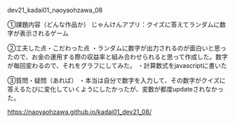 dev21_kadai01_naoyaohzawa_08

①課題内容（どんな作品か） じゃんけんアプリ：クイズに答えてランダムに数字が表示されるゲーム

②工夫した点・こだわった点 
・ランダムに数字が出力されるのが面白いと思ったので、お金の運用する際の収益率と組み合わせられると思って作成した。数字が毎回変わるので、それをグラフにしてみた。
・計算数式をjavascriptに書いた

③質問・疑問（あれば） ・本当は自分で数字を入力して、その数字がクイズに答えるたびに変化していくようにしたかったが、変数が都度updateされなかった。

https://naoyaohzawa.github.io/kadai01_dev21_08/

